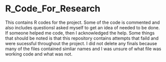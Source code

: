 # R_Code_For_Research
This contains R codes for the project. 
Some of the code is commented and also includes questionsI asked myself to get an idea of needed to be done. If someone helped me code, then I acknowledged the help. Some things that should be noted is that this repository contains attempts that faild and were sucessful throughout the project. I did not delete any finals because many of the files contained simliar names and I was unsure of what file was working code and what was not. 
